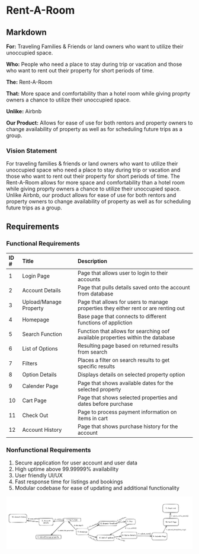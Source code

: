 # Rent-A-Room

## Markdown

**For:**  Traveling Families & Friends or land owners who want to utilize their unoccupied space.

**Who:**  People who need a place to stay during trip or vacation and those who want to rent out their property for short periods of time.

**The:**  Rent-A-Room

**That:** More space and comfortability than a hotel room while giving proprty owners a chance to utilize their unoccupied space.

**Unlike:**  Airbnb

**Our Product:**  Allows for ease of use for both rentors and property owners to change availability of property as well as for scheduling future trips as a group.

### Vision Statement

For traveling families & friends or land owners who want to utilize their unoccupied space who need a place to stay during trip or vacation and those who want to rent out their property for short periods of time. The Rent-A-Room allows for more space and comfortability than a hotel room while giving proprty owners a chance to utilize their unoccupied space. Unlike Airbnb, our product allows for ease of use for both rentors and property owners to change availability of property as well as for scheduling future trips as a group.

## Requirements

### Functional Requirements

|  ID #  |      Title      |  Description  |
| :----- | :-----------    | :------------ |
|   1    |    Login Page   | Page that allows user to login to their accounts |
|   2    | Account Details | Page that pulls details saved onto the account from database |
|   3    |  Upload/Manage Property | Page that allows for users to manage properties they either rent or are renting out |
|   4    |    Homepage     | Base page that connects to different functions of appliction |
|   5    | Search Function | Function that allows for searching oof available properties within the database |
|   6    | List of Options | Resulting page based on returned results from search |
|   7    |    Filters      | Places a filter on search results to get specific results |
|   8    |  Option Details | Displays details on selected property option |
|   9    | Calender Page   | Page that shows available dates for the selected property |
|   10   |    Cart Page    | Page that shows selected properties and dates before purchase |
|   11   |    Check Out    | Page to process payment information on items in cart |
|   12   | Account History | Page that shows purchase history for the account |

### Nonfunctional Requirements

1. Secure application for user account and user data
2. High uptime above 99.99999% availability
3. User friendly UI/UX
4. Fast response time for listings and bookings
5. Modular codebase for ease of updating and additional functionality

![Requirement_Modeling](Requirement_Modeling.png)
